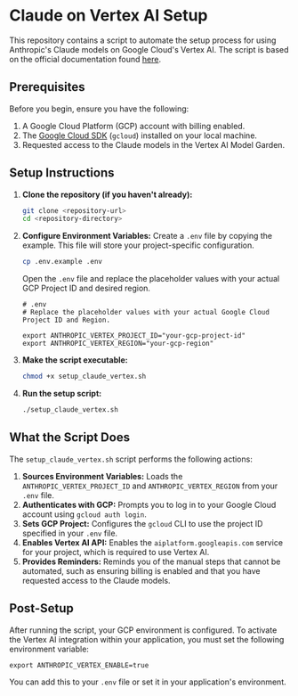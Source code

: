 # Claude on Vertex AI Setup

This repository contains a script to automate the setup process for using Anthropic's Claude models on Google Cloud's Vertex AI. The script is based on the official documentation found [here](https://docs.anthropic.com/en/docs/claude-code/google-vertex-ai).

## Prerequisites

Before you begin, ensure you have the following:

1.  A Google Cloud Platform (GCP) account with billing enabled.
2.  The [Google Cloud SDK](https://cloud.google.com/sdk/docs/install) (`gcloud`) installed on your local machine.
3.  Requested access to the Claude models in the Vertex AI Model Garden.

## Setup Instructions

1.  **Clone the repository (if you haven't already):**
    ```bash
    git clone <repository-url>
    cd <repository-directory>
    ```

2.  **Configure Environment Variables:**
    Create a `.env` file by copying the example. This file will store your project-specific configuration.
    ```bash
    cp .env.example .env
    ```
    Open the `.env` file and replace the placeholder values with your actual GCP Project ID and desired region.

    ```dotenv
    # .env
    # Replace the placeholder values with your actual Google Cloud Project ID and Region.

    export ANTHROPIC_VERTEX_PROJECT_ID="your-gcp-project-id"
    export ANTHROPIC_VERTEX_REGION="your-gcp-region"
    ```

3.  **Make the script executable:**
    ```bash
    chmod +x setup_claude_vertex.sh
    ```

4.  **Run the setup script:**
    ```bash
    ./setup_claude_vertex.sh
    ```

## What the Script Does

The `setup_claude_vertex.sh` script performs the following actions:

1.  **Sources Environment Variables:** Loads the `ANTHROPIC_VERTEX_PROJECT_ID` and `ANTHROPIC_VERTEX_REGION` from your `.env` file.
2.  **Authenticates with GCP:** Prompts you to log in to your Google Cloud account using `gcloud auth login`.
3.  **Sets GCP Project:** Configures the `gcloud` CLI to use the project ID specified in your `.env` file.
4.  **Enables Vertex AI API:** Enables the `aiplatform.googleapis.com` service for your project, which is required to use Vertex AI.
5.  **Provides Reminders:** Reminds you of the manual steps that cannot be automated, such as ensuring billing is enabled and that you have requested access to the Claude models.

## Post-Setup

After running the script, your GCP environment is configured. To activate the Vertex AI integration within your application, you must set the following environment variable:

```
export ANTHROPIC_VERTEX_ENABLE=true
```

You can add this to your `.env` file or set it in your application's environment.